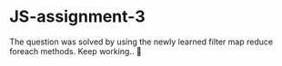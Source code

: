 # JS-assignment-3

The question was solved by using the newly learned filter map reduce foreach methods. Keep working.. 👊
